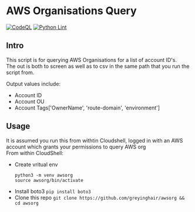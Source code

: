 # AWS Organisations Query

[![CodeQL](https://github.com/greyinghair/template_python/actions/workflows/codeql-analysis.yml/badge.svg?branch=main)](https://github.com/greyinghair/template_python/actions/workflows/codeql-analysis.yml)
[![Python Lint](https://github.com/greyinghair/template_python/actions/workflows/python-lint.yaml/badge.svg?branch=main)](https://github.com/greyinghair/template_python/actions/workflows/python-lint.yaml)

## Intro

This script is for querying AWS Organisations for a list of account ID's. </br>
The out is both to screen as well as to csv in the same path that you run the script from. </br>

Output values include: </br>
  - Account ID
  - Account OU
  - Account Tags['OwnerName', 'route-domain', 'environment']


## Usage

It is assumed you run this from withtin Cloudshell, logged in with an AWS account which grants your permissions to query AWS org </br>
From within CloudShell: </br>
  - Create vritual env
    ```hcl
    python3 -m venv awsorg
    source awsorg/bin/activate
    ```
  - Install boto3
    ```pip install boto3```
  - Clone this repo
    ```git clone https://github.com/greyinghair/awsorg && cd awsorg```
